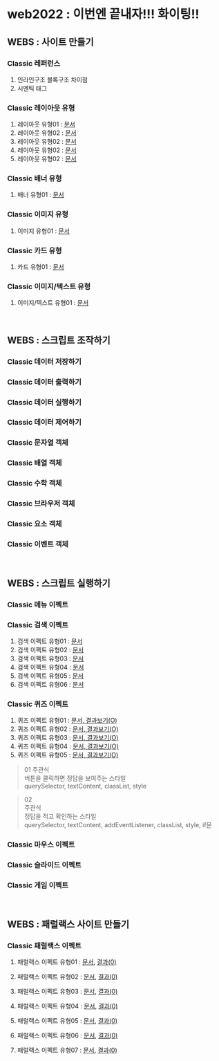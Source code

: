 # web2022 : 이번엔 끝내자!!! 화이팅!!

## WEBS : 사이트 만들기

### Classic 레퍼런스
01. 인라인구조 블록구조 차이점
02. 시멘틱 태그

### Classic 레이아웃 유형
01. 레이아웃 유형01 : <a href="https://webstoryboy.github.io/web2022/webstoryboy_book/01_webstandard/01_layout/layout_doc01.html">문서</a>
02. 레이아웃 유형02 : <a href="https://webstoryboy.github.io/web2022/webstoryboy_book/01_webstandard/01_layout/layout_doc02.html">문서</a>
03. 레이아웃 유형02 : <a href="https://webstoryboy.github.io/web2022/webstoryboy_book/01_webstandard/01_layout/layout_doc03.html">문서</a>
04. 레이아웃 유형02 : <a href="https://webstoryboy.github.io/web2022/webstoryboy_book/01_webstandard/01_layout/layout_doc04.html">문서</a>
05. 레이아웃 유형02 : <a href="https://webstoryboy.github.io/web2022/webstoryboy_book/01_webstandard/01_layout/layout_doc05.html">문서</a>

### Classic 배너 유형
01. 배너 유형01 : <a href="https://webstoryboy.github.io/web2022/webstoryboy_book/01_webstandard/02_banner/banner_doc01.html">문서</a>  

### Classic 이미지 유형
01. 이미지 유형01 : <a href="https://webstoryboy.github.io/web2022/webstoryboy_book/01_webstandard/03_image/image_doc01.html">문서</a>

### Classic 카드 유형
01. 카드 유형01 : <a href="https://webstoryboy.github.io/web2022/webstoryboy_book/01_webstandard/04_card/card_doc01.html">문서</a>  

### Classic 이미지/텍스트 유형
01. 이미지/텍스트 유형01 : <a href="https://webstoryboy.github.io/web2022/webstoryboy_book/01_webstandard/05_imgText/imgText_doc01.html">문서</a>  

<br>

## WEBS : 스크립트 조작하기

### Classic 데이터 저장하기
### Classic 데이터 출력하기
### Classic 데이터 실행하기
### Classic 데이터 제어하기
### Classic 문자열 객체
### Classic 배열 객체
### Classic 수학 객체
### Classic 브라우저 객체
### Classic 요소 객체
### Classic 이벤트 객체

<br>

## WEBS : 스크립트 실행하기

### Classic 메뉴 이펙트
### Classic 검색 이펙트
01. 검색 이펙트 유형01 : <a href="https://webstoryboy.github.io/web2022/webstoryboy_book/06_script/02_searchEffect/searchEffect_doc01.html">문서</a>  
02. 검색 이펙트 유형02 : <a href="https://webstoryboy.github.io/web2022/webstoryboy_book/06_script/02_searchEffect/searchEffect_doc02.html">문서</a>  
02. 검색 이펙트 유형03 : <a href="https://webstoryboy.github.io/web2022/webstoryboy_book/06_script/02_searchEffect/searchEffect_doc03.html">문서</a>  
03. 검색 이펙트 유형04 : <a href="https://webstoryboy.github.io/web2022/webstoryboy_book/06_script/02_searchEffect/searchEffect_doc04.html">문서</a>  
04. 검색 이펙트 유형05 : <a href="https://webstoryboy.github.io/web2022/webstoryboy_book/06_script/02_searchEffect/searchEffect_doc05.html">문서</a> 
05. 검색 이펙트 유형06 : <a href="https://webstoryboy.github.io/web2022/webstoryboy_book/06_script/02_searchEffect/searchEffect_doc06.html">문서</a> 

### Classic 퀴즈 이펙트
01. 퀴즈 이펙트 유형01 : 
    <a href="#">문서, </a>
    <a href="https://webstoryboy.github.io/web2022/webstoryboy_book/06_script/05_quizEffect/quizEffect_result01.html">결과보기(O)</a>
02. 퀴즈 이펙트 유형02 : 
    <a href="#">문서, </a>
    <a href="https://webstoryboy.github.io/web2022/webstoryboy_book/06_script/05_quizEffect/quizEffect_result02.html">결과보기(O)</a>
03. 퀴즈 이펙트 유형03 : 
    <a href="#">문서, </a>
    <a href="https://webstoryboy.github.io/web2022/webstoryboy_book/06_script/05_quizEffect/quizEffect_result03.html">결과보기(O)</a>
04. 퀴즈 이펙트 유형04 : 
    <a href="#">문서, </a>
    <a href="https://webstoryboy.github.io/web2022/webstoryboy_book/06_script/05_quizEffect/quizEffect_result04.html">결과보기(O)</a>
05. 퀴즈 이펙트 유형05 : 
    <a href="#">문서, </a>
    <a href="https://webstoryboy.github.io/web2022/webstoryboy_book/06_script/05_quizEffect/quizEffect_result05.html">결과보기(O)</a>

> 01
    주관식   
    버튼을 클릭하면 정답을 보여주는 스타일   
    querySelector, textContent, classList, style   
    
> 02   
    주관식   
    정답을 적고 확인하는 스타일   
    querySelector, textContent, addEventListener,  classList, style, if문






### Classic 마우스 이펙트
### Classic 슬라이드 이펙트
### Classic 게임 이펙트





<br>

## WEBS : 패럴랙스 사이트 만들기

### Classic 패럴랙스 이펙트
01. 패럴랙스 이펙트 유형01 : 
<a href="#">문서</a>, 
<a href="https://webstoryboy.github.io/web2022/webstoryboy_book/07_parallax/parallax_result01.html">결과(0)</a>

02. 패럴랙스 이펙트 유형02 : 
<a href="#">문서</a>, 
<a href="https://webstoryboy.github.io/web2022/webstoryboy_book/07_parallax/parallaxEffect_doc02.html">결과(0)</a>

03. 패럴랙스 이펙트 유형03 : 
<a href="#">문서</a>, 
<a href="https://webstoryboy.github.io/web2022/webstoryboy_book/07_parallax/parallaxEffect_doc03.html">결과(0)</a>

04. 패럴랙스 이펙트 유형04 : 
<a href="#">문서</a>, 
<a href="https://webstoryboy.github.io/web2022/webstoryboy_book/07_parallax/parallaxEffect_doc04.html">결과(0)</a>

05. 패럴랙스 이펙트 유형05 : 
<a href="#">문서</a>, 
<a href="https://webstoryboy.github.io/web2022/webstoryboy_book/07_parallax/parallaxEffect_doc05.html">결과(0)</a>

06. 패럴랙스 이펙트 유형06 : 
<a href="#">문서</a>, 
<a href="https://webstoryboy.github.io/web2022/webstoryboy_book/07_parallax/parallaxEffect_doc06.html">결과(0)</a>

06. 패럴랙스 이펙트 유형07 : 
<a href="#">문서</a>, 
<a href="https://webstoryboy.github.io/web2022/webstoryboy_book/07_parallax/parallaxEffect_doc07.html">결과(0)</a>


